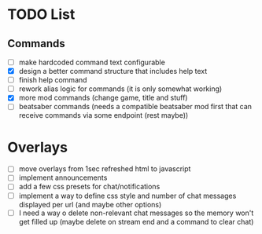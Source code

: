 # TODO List

## Commands
- [ ] make hardcoded command text configurable
- [X] design a better command structure that includes help text
- [ ] finish help command
- [ ] rework alias logic for commands (it is only somewhat working)
- [X] more mod commands (change game, title and stuff)
- [ ] beatsaber commands (needs a compatible beatsaber mod first that can receive commands via some endpoint (rest maybe))

# Overlays
- [ ] move overlays from 1sec refreshed html to javascript
- [ ] implement announcements
- [ ] add a few css presets for chat/notifications
- [ ] implement a way to define css style and number of chat messages displayed per url (and maybe other options)
- [ ] I need a way o delete non-relevant chat messages so the memory won't get filled up (maybe delete on stream end and a command to clear chat)
